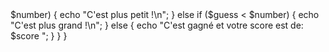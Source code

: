 <?php

$number = rand(0, 100);

echo $number . "\n";

$guess = -1;

$score = 0;

while ($guess != $number) {

    $guess = readline('Choisissez un nombre : ');
    if (!is_numeric($guess)) {
        echo "Merci de rentrer un nombre.\n";
    } else {
        $score = $score + 1;
        if ($guess > $number) {
            echo "C'est plus petit !\n";
        } else if ($guess < $number) {
            echo "C'est plus grand !\n";
        } else {
            echo "C'est gagné et votre score est de: $score ";
        }
    }
}
